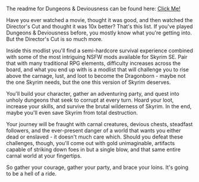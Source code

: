 The readme for Dungeons & Deviousness can be found here: [Click Me!](https://www.fgsmodlists.com/dnddc/readme/)

Have you ever watched a movie, thought it was good, and then watched the Director's Cut and thought it was 10x better? That's this list. If you've played Dungeons & Deviousness before, you mostly know what you're getting into. But the Director's Cut is so much more.

Inside this modlist you'll find a semi-hardcore survival experience combined with some of the most intriguing NSFW mods available for Skyrim SE. Pair that with many traditional RPG elements, difficulty increases across the board, and what you end up with is a modlist that will challenge you to rise above the carnage, lust, and loot to become the Dragonborn - maybe not the one Skyrim needs, but the one this version of Skyrim deserves.

You'll build your character, gather an adventuring party, and quest into unholy dungeons that seek to corrupt at every turn. Hoard your loot, increase your skills, and survive the brutal wilderness of Skyrim. In the end, maybe you'll even save Skyrim from total destruction.

Your journey will be fraught with carnal creatures, devious chests, steadfast followers, and the ever-present danger of a world that wants you either dead or enslaved - it doesn't much care which. Should you defeat these challenges, though, you'll come out with gold unimaginable, artifacts capable of striking down foes in but a single blow, and that same entire carnal world at your fingertips.

So gather your courage, gather your party, and brace your loins. It's going to be a hell of a ride.
